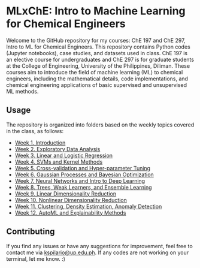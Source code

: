 # MLxChE: Intro to Machine Learning for Chemical Engineers

Welcome to the GitHub repository for my courses: ChE 197 and ChE 297, Intro to ML for Chemical Engineers. This repository contains Python codes (Jupyter notebooks), case studies, and datasets used in class. ChE 197 is an elective course for undergraduates and ChE 297 is for graduate students at the College of Engineering, University of the Philippines, Diliman. These courses aim to introduce the field of machine learning (ML) to chemical engineers, including the mathematical details, code implementations, and chemical engineering applications of basic supervised and unsupervised ML methods.

## Usage
The repository is organized into folders based on the weekly topics covered in the class, as follows:

- [Week 1. Introduction](/Week-1-Intro)
- [Week 2. Exploratory Data Analysis](/Week-2-EDA/)
- [Week 3. Linear and Logistic Regression](/Week-3-Linear-Models/)
- [Week 4. SVMs and Kernel Methods](/Week-4-Kernel-Methods/)
- [Week 5. Cross-validation and Hyper-parameter Tuning](/Week-5-Validation/)
- [Week 6. Gaussian Processes and Bayesian Optimization](/Week-6-GP-BayesOpt/)
- [Week 7. Neural Networks and Intro to Deep Learning](/Week-7-Neural-Nets/)
- [Week 8. Trees, Weak Learners, and Ensemble Learning](/Week-8-Ensembles/)
- [Week 9. Linear Dimensionality Reduction](/Week-9-LinearDR/)
- [Week 10. Nonlinear Dimensionality Reduction](/Week-10-NonlinearDR/)
- [Week 11. Clustering, Density Estimation, Anomaly Detection](/Week-11-Clustering/)
- [Week 12. AutoML and Explainability Methods](/Week-12-AutoML-XAI/)

## Contributing
If you find any issues or have any suggestions for improvement, feel free to contact me via kspilario@up.edu.ph. If any codes are not working on your terminal, let me know. :)
